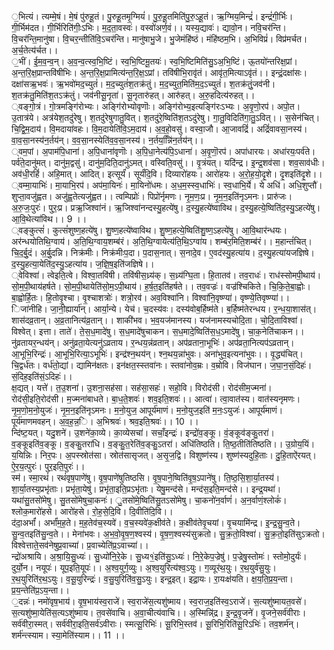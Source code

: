 

  
॒भित्यं। त्यम्मे॒षं। मे॒षं पु॑रुहू॒तं। पु॒रुहू॒तमृ॒ग्मियं॑। पु॒रु॒हू॒तमिति॑पु॒रु॒ऽहू॒तं। ऋ॒ग्मिय॒मिन्द्रं॑। इन्द्रं॑गी॒र्भिः। गी॒र्भिम॑दत। गी॒र्भिरिति॑गीः॒ऽभिः। म॒द॒ता॒वस्वः॑। वस्वो॑अर्ण॒वं।। यस्य॒द्यावः॑। द्यावो॒न। नवि॒चर॑न्ति। वि॒चर॑न्ति॒मानु॑षा। वि॒चर॒न्तीति॑वि॒ऽचर॑न्ति। मानु॑षाभु॒जे। भु॒जेमंहि॑ष्ठं। मंहि॑ष्ठम॒भि। अ॒भिविप्रं॑। विप्र॑मर्चत। अ॒र्च॒तेत्य॑र्चत।।  
॒भीं। ई॒म॒व॒न्व॒न्। अ॒व॒न्व॒त्स्व॒भि॒ष्टिं। स्व॒भि॒ष्टिमू॒तयः॑। स्व॒भि॒ष्टिमिति॑सु॒ऽअ॒भि॒ष्टिं। ऊ॒तयो॑न्तरिक्ष॒प्रां। अ॒न्त॒रि॒क्ष॒प्रान्तवि॑षीभिः। अ॒न्त॒रि॒क्ष॒प्रामित्य॑न्त॒रि॒क्ष॒ऽप्रां। तवि॑षीभि॒रावृ॑तं। आवृ॑त॒मित्याऽवृ॑तं।। इन्द्रं॒दक्षा॑सः। दक्षा॑सऋ॒भवः॑। ऋ॒भवो॑मद॒च्युतं॑। म॒द॒च्युतं॑श॒तक्र॑तुं। म॒द॒च्युत॒मिति॑म॒द॒ऽच्युतं॑। श॒तक्र॑तुं॒जव॑नी। श॒तक्र॑तु॒मिति॑श॒तऽक्र॑तुं। जव॑नीसू॒नृता॑। सू॒नृतारु॑हत्। आरु॑हत्। अ॒रु॒हदित्य॑रुहत्।।  
्वङ्गो॒त्रं। गो॒त्रमङ्गि॑रोभ्यः। अङ्गि॑रोभ्योवृणॊः। अङ्गि॑रोभ्य॒इत्यङ्गि॑रःऽभ्यः। अ॒वृ॒णो॒रप॑। अपो॒त। उ॒तात्र॑ये। अत्र॑येश॒तदु॑रेषु। श॒तदु॑रेषुगातु॒वित्। श॒तदु॑रे॒ष्विति॑श॒तऽदु॑रेषु। गा॒तु॒विदिति॑गा॒तु॒ऽवित्।। स॒सेन॑चित्। चि॒द्वि॒म॒दाय॑। वि॒मदाया॑वहः। वि॒म॒दायेति॑वि॒ऽम॒दाय॑। अ॒व॒हो॒वसु॑। वस्वा॒जौ। आ॒जावद्रिं॑। अद्रिं॑वावसा॒नस्य॑। वा॒व॒सा॒नस्य॑न॒र्तय॑न्। व॒व॒सा॒नस्येति॑व॒व॒सा॒नस्य॑। न॒र्तय॒न्निि॑न॒र्तय॑न्।।  
्वम॒पां। अ॒पाम॑पि॒धाना॑। अ॒पि॒धाना॑वृणॊः। अ॒पि॒धा॒नेत्य॑पि॒ऽधाना॑। अ॒वृ॒णॊ॒रप॑। अपा॑धारयः। अधा॑रयः॒पर्व॑ते। पर्व॑ते॒दानु॑मत्। दानु॑म॒द्वसु॑। दानु॑म॒दिति॒दानु॑ऽमत्। वस्विति॒वसु॑।। वृ॒त्रंयत्। यदि॑न्द्र। इ॒न्द्र॒शव॑सा। शव॒साव॑धीः। अव॑धी॒रहिं॑। अहि॒मात्। आदित्। इत्सूर्यं॑। सूर्यं॑दि॒वि। दिव्यारो॑हयः। आरो॑हयः। अ॒रो॒ह॒यो॒दृ॒शे। दृ॒शइति॑दृ॒शे।।  
्वम्मा॒याभिः॑। मा॒याभि॒रप॑। अप॑मा॒यिनः॑। मा॒यिनो॑धमः। अ॒ध॒म॒स्स्व॒धाभिः॑। स्व॒धाभि॒र्ये। ये अधि॑। अधि॒शुप्तौ॑। शुप्ता॒वजु॑ह्वत। अजु॑ह्व॒तेत्यजु॑ह्वत।। त्वम्पिप्रोः॑। पिप्रो॑र्नृमणः। नृ॒म॒णः॒प्र। नृ॒म॒न॒इति॑नृऽमनः। प्रारु॑जः। अ॒रु॒जः॒पुरः॑। पुरः॒प्र। प्रऋ॒जिश्वा॑नं। ऋ॒जिश्वा॑नन्दस्यु॒हत्ये॑षु। द॒स्यु॒हत्ये॑ष्वाविथ। द॒स्यु॒हत्ये॒ष्विति॑द॒स्यु॒ऽहत्ये॑षु। आ॒वि॒थेत्या॑विथ।। 9 ।।  
्वङ्कुत्सं॑। कुत्सं॑शुष्ण॒हत्ये॑षु। शु॒ष्ण॒हत्ये॑ष्वाविथ। शु॒ष्ण॒हत्ये॒ष्विति॑शु॒ष्ण॒ऽहत्ये॑षु। आ॒वि॒थार॑न्धयः। अर॑न्धयोतिथि॒ग्वाय॑। अ॒ति॒थि॒ग्वाय॒शम्ब॑रं। अ॒ति॒थि॒ग्वायेत्य॑ति॒थि॒ऽग्वा॑य। शम्ब॑र॒मिति॒शम्ब॑रं।। म॒हान्तं॑चित्। चि॒द॒र्बु॒दं। अ॒र्बु॒दन्नि। निक्र॑मीः। निक्र॑मीःप॒दा। प॒दास॒नात्। स॒नादे॒व। ए॒वद॑स्यु॒हत्या॑य। द॒स्यु॒हत्या॑यजज्ञिषे। द॒स्यु॒हत्या॒येति॑द॒स्यु॒ऽहत्या॑य। ज॒ज्ञि॒ष॒इति॑जज्ञिषे।।  
्वेविश्वा॑। त्वेइति॒त्वे। विश्वा॒तवि॑षी। तवि॑षीस॒ध्र्य॑क्। स॒ध्र्य॑ग्घि॒ता। हि॒तातव॑। तव॒राधः॑। राध॑स्सोमपी॒थाय॑। सो॒म॒पी॒थाय॑हर्षते। सो॒म॒पी॒थायेति॑सो॒म॒ऽपी॒थाय॑। ह॒र्ष॒त॒इति॑हर्षते।। तव॒वज्रः॑। वज्र॑श्चिकिते। चि॒कि॒ते॒बा॒ह्वोः। बा॒ह्वोर्हि॒तः। हि॒तोवृ॒श्चा। वृ॒श्चाशत्रोः॑। शत्रो॒रव॑। अव॒विश्वा॑नि। विश्वा॑नि॒वृष्ण्या॑। वृष्ण्ये॒तिवृष्ण्या॑।।  
िजा॑नीहि। जा॒नी॒ह्यार्या॑न्। आर्या॒न्ये। येच॑। च॒दस्य॑वः। दस्य॑वोब॒र्हिष्म॑ते। ब॒र्हिष्म॑तेरन्धय। र॒न्ध॒या॒शास॑त्। शास॑दव्र॒तान्। अ॒व्र॒तानित्य॑व्र॒तान्।। शाकी॑भव। भ॒व॒यज॑मानस्य। यज॑नामस्यचोदि॒ता। चो॒दि॒ताविश्वा॑। विश्वेत्। इत्ता। ताते॑। ते॒स॒ध॒मादे॑षु। स॒ध॒मादे॑षुचाकन। स॒ध॒मादे॒ष्विति॑स॒ध॒ऽमादे॑षु। चा॒क॒नेति॑चाकन।।  
नु॑व्रतायर॒न्धय॑न्। अनु॑व्रता॒येत्यनु॑ऽव्रताय। र॒न्धय॒न्न॑व्रतान्। अप॑व्रताना॒भूभिः॑। अप॑व्रता॒नित्यप॑ऽव्रतान्। आ॒भूभि॒रिन्द्रः॑। आ॒भूभि॒रित्या॒ऽभूभिः॑। इन्द्र॑श्न॒थय॑न्। श्न॒थय॒न्ना॑भुवः। अना॑भुव॒इत्यना॑भुवः।। वृ॒द्ध्य॑चित्। चि॒द्वर्ध॑तः। वर्ध॑तो॒द्यां। द्यामिन॑क्षतः। इन॑क्षत॒स्स्तवा॑नः। स्तवा॑नोव॒म्रः। व॒म्रोवि। विज॑घान। ज॒घा॒न॒सं॒दिहः॑। सं॒दिह॒इति॑सं॒ऽदिहः॑।।  
क्ष॒द्यत्। यत्ते॑। त॒उ॒शना॑। उ॒शना॒सह॑सा। सह॑सा॒सहः॑। सहो॒वि। विरोद॑सी। रोद॑सीम॒ज्मना॑। रोद॑सी॒इति॒रोद॑सी। म॒ज्मना॑बाधते। बा॒ध॒ते॒शवः॑। शव॒इति॒शवः॑।। आत्वा॑। त्वा॒वात॑स्य। वात॑स्यनृमणः। नृ॒म॒णो॒म॒नो॒युजः॑। नृ॒म॒न॒इति॑नृऽमनः। म॒नो॒युज॒ आपूर्य॑माणं। म॒नो॒युज॒इति॑ म॒नः॒ऽयुजः॑। आपूर्य॑माणं। पूर्य॑माणमवहन्। अ॒व॒ह॒न्न॒ि। अ॒भिश्रवः॑। श्रव॒इति॒श्रवः॑।। 10 ।।  
न्दि॑ष्ट॒यत्। यदु॒शने॑। उ॒शने॑का॒व्ये। का॒व्येसचा॑। सचाँ॒इन्द्रः॑। इन्द्रो॑व॒ङ्कू। वं॒ङ्कूव॑ङ्कु॒तरा॑। व॒ङ्कूइति॑व॒ङ्कू। व॒ङ्कु॒तरा॑धि। व॒ङ्कु॒त॒रेति॑व॒ङ्कु॒ऽतरा॑। अधि॑तिष्ठति। ति॒ष्ठ॒तीति॑तिष्ठति।। उ॒ग्रोय॒यिं। य॒यिन्निः। निर॒पः। अ॒पस्स्रोत॑सा। स्रोत॑सासृजत्। अ॒सृ॒ज॒द्वि। विशुष्ण॑स्य। शुष्ण॑स्यदुहि॒ताः। दु॒हि॒ताऐ॑रयत्। ऐ॒र॒य॒त्पुरः॑। पुर॒इति॒पुरः॑।।  
स्म॑। स्मा॒रथं॑। रथं॑वृष॒पाणे॑षु। वृ॒ष॒पाणे॑षुतिष्ठसि। वृ॒ष॒पाने॒ष्विति॑वृ॒ष॒ऽपाने॑षु। ति॒ष्ठ॒सि॒शा॒र्या॒तस्य॑। शा॒र्या॒तस्य॒प्रभृ॑ताः। प्रभृ॑ता॒येषु॑। प्रभृ॑ता॒इति॒प्रऽभृ॑ताः। येषु॒मन्द॑से। मन्द॑स॒इति॒मन्द॑से।। इन्द्र॒यथा॑। यथा॑सु॒तसो॑मेषु। सु॒तसो॑मेषुचा॒कनः॑। ु॒तसो॑मे॒ष्विति॑सु॒तऽसो॑मेषु। चा॒कनो॑न॒र्वाणं॑। अ॒न॒र्वाणं॒श्लोकं॑। श्लोक॒मारो॑हसे। आरो॑हसे। रो॒ह॒से॒दि॒वि। दि॒वीति॑दि॒वि।।  
द॑दा॒अर्भां॑। अर्भां॑म॒ह॒ते। म॒ह॒तेव॑च॒स्यवे॑। व॒च॒स्यवे॑क॒क्षीव॑ते। क॒क्षीव॑तेवृ॒चयां। वृ॒चयामि॑न्द्र। इ॒न्द्र॒सु॒न्व॒ते। सु॒न्व॒तइति॑सु॒न्व॒ते।। मेना॑भवः। अ॒भ॒वो॒वृ॒ष॒ण॒श्वस्य॑। वृ॒ष॒ण॒श्वस्य॑सुक्रतो। सु॒क्र॒तो॒विश्वा॑। सु॒क्र॒तो॒इति॑सुऽक्रतो। विश्वेत्ताते॒सव॑नेषुप्र॒वाच्या॑। प्र॒वाच्येति॑प्र॒ऽवाच्या॑।।  
न्द्रो॑अश्रायि। अ॒श्रा॒यि॒सु॒ध्यः॑। सु॒ध्यो॑नि॒रे॒के। सु॒ध्य१॒॑इति॑सु॒ऽध्यः॑। नि॒रे॒केप॒ज्रेषु॑। प॒ज्रेषु॒स्तोमः॑। स्तोमो॒दुर्यः॑। दुर्यो॒न। नयूपः॑। यूप॒इति॒यूपः॑।। अ॒श्व॒युर्ग॒व्युः। अ॒श्व॒युरित्य॑श्व॒ऽयुः। ग॒व्यूर॑थ॒युः। र॒थ॒युर्व॑सु॒युः। र॒थ॒युरिति॑र॒थ॒ऽयुः। व॒सू॒युरिन्द्रः॑। व॒सु॒युरिति॑व॒सु॒ऽयुः। इन्द्र॒इत्। इद्रा॒यः। रा॒यःक्ष॑यति। क्ष॒य॒ति॒प्र॒य॒न्ता। प्र॒य॒न्तेति॑प्र॒ऽय॒न्ता।।  
॒दन्नः॑। नमो॑वृष॒भाय॑। वृ॒ष॒भाय॑स्व॒राजे॑। स्व॒राजे॑स॒त्यशु॑ष्माय। स्व॒राज॒इति॑स्व॒ऽराजे॑। स॒त्यशु॑ष्मायत॒वसे॑। स॒त्यशु॑ष्मा॒येति॑स॒त्यऽशु॑ष्माय। त॒वसे॑वाचि। अ॒वा॒चीत्य॑वाचि।। अ॒स्मिन्नि्॑द्र। इ॒न्द्र॒वृ॒जने॑। वृ॒जने॒सर्व॑वीराः। सर्व॑वीरा॒स्मत्। सर्व॑वीरा॒इति॒सर्व॑ऽवीराः। स्मत्सू॒रिभिः॑। सू॒रिभि॒स्तव॑। सू॒रिभि॒रिति॑सू॒रिऽभिः॑। तव॒शर्म॑न्। शर्म॑न्त्स्याम। स्या॒मेति॑स्याम।। 11 ।।  
